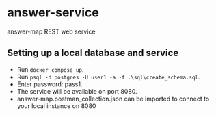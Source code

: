 # answer-service
answer-map REST web service

## Setting up a local database and service
- Run `docker compose up`.
- Run `psql -d postgres -U user1 -a -f .\sql\create_schema.sql`.
- Enter password: pass1.
- The service will be available on port 8080.
- answer-map.postman_collection.json can be imported to connect to your local instance on 8080
